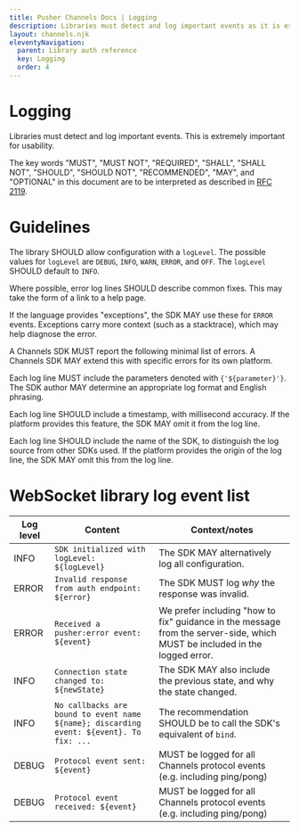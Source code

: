 ```yaml
---
title: Pusher Channels Docs | Logging
description: Libraries must detect and log important events as it is essential for usability. Our guide gives a recommendation of best practices on logging with Channels.
layout: channels.njk
eleventyNavigation:
  parent: Library auth reference
  key: Logging
  order: 4
---
```


# Logging

Libraries must detect and log important events. This is extremely important for usability.

The key words "MUST", "MUST NOT", "REQUIRED", "SHALL", "SHALL NOT", "SHOULD", "SHOULD NOT", "RECOMMENDED", "MAY", and "OPTIONAL" in this document are to be interpreted as described in [RFC 2119](https://tools.ietf.org/html/rfc2119).

# Guidelines

The library SHOULD allow configuration with a `logLevel`. The possible values for `logLevel` are `DEBUG`, `INFO`, `WARN`, `ERROR`, and `OFF`. The `logLevel` SHOULD default to `INFO`.

Where possible, error log lines SHOULD describe common fixes. This may take the form of a link to a help page.

If the language provides "exceptions", the SDK MAY use these for `ERROR` events. Exceptions carry more context (such as a stacktrace), which may help diagnose the error.

A Channels SDK MUST report the following minimal list of errors. A Channels SDK MAY extend this with specific errors for its own platform.

Each log line MUST include the parameters denoted with `{'${parameter}'}`. The SDK author MAY determine an appropriate log format and English phrasing.

Each log line SHOULD include a timestamp, with millisecond accuracy. If the platform provides this feature, the SDK MAY omit it from the log line.

Each log line SHOULD include the name of the SDK, to distinguish the log source from other SDKs used. If the platform provides the origin of the log line, the SDK MAY omit this from the log line.

# WebSocket library log event list

| Log level | Content                                                                                 | Context/notes                                                                                                              |
| --------- | --------------------------------------------------------------------------------------- | -------------------------------------------------------------------------------------------------------------------------- |
| INFO      | `SDK initialized with logLevel: ${logLevel}`                                            | The SDK MAY alternatively log all configuration.                                                                           |
| ERROR     | `Invalid response from auth endpoint: ${error}`                                         | The SDK MUST log _why_ the response was invalid.                                                                           |
| ERROR     | `Received a pusher:error event: ${event}`                                               | We prefer including "how to fix" guidance in the message from the server-side, which MUST be included in the logged error. |
| INFO      | `Connection state changed to: ${newState}`                                              | The SDK MAY also include the previous state, and why the state changed.                                                    |
| INFO      | `No callbacks are bound to event name ${name}; discarding event: ${event}. To fix: ...` | The recommendation SHOULD be to call the SDK's equivalent of `bind`.                                                       |
| DEBUG     | `Protocol event sent: ${event}`                                                         | MUST be logged for all Channels protocol events (e.g. including ping/pong)                                                 |
| DEBUG     | `Protocol event received: ${event}`                                                     | MUST be logged for all Channels protocol events (e.g. including ping/pong)                                                 |
